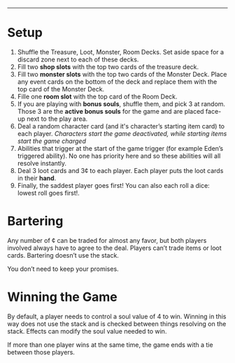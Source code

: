 
* * *

# Setup
1. Shuffle the Treasure, Loot, Monster, Room Decks. Set aside space for a discard zone next to each of these decks.
2. Fill two **shop slots** with the top two cards of the treasure deck.
3. Fill two **monster slots** with the top two cards of the Monster Deck. Place any event cards on the bottom of the deck and replace them with the top card of the Monster Deck.
4. Fille one **room slot** with the top card of the Room Deck.
5. If you are playing with **bonus souls**, shuffle them, and pick 3 at random. Those 3 are the **active bonus souls** for the game and are placed face-up next to the play area.
6. Deal a random character card (and it's character’s starting item card) to each player. *Characters start the game deactivated, while starting items start the game charged*
7. Abilities that trigger at the start of the game trigger (for example Eden’s triggered ability). No one has priority here and so these abilities will all resolve instantly.
8. Deal 3 loot cards and 3¢ to each player. Each player puts the loot cards in their **hand**.
9. Finally, the saddest player goes first! You can also each roll a dice: lowest roll goes first!.


# Bartering

Any number of ¢ can be traded for almost any favor, but both players involved always have to agree to the deal. Players can’t trade items or loot cards. Bartering doesn’t use the stack.

You don’t need to keep your promises.


# Winning the Game

By default, a player needs to control a soul value of 4 to win. Winning in this way does not use the stack and is checked between things resolving on the stack. Effects can modify the soul value needed to win.

If more than one player wins at the same time, the game ends with a tie between those players.
